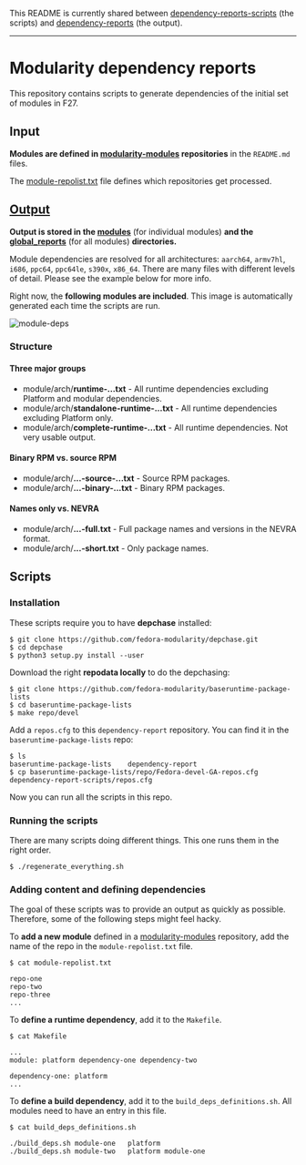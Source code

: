 This README is currently shared between [dependency-reports-scripts](https://github.com/fedora-modularity/dependency-report-scripts) (the scripts) and [dependency-reports](https://github.com/fedora-modularity/dependency-report) (the output).

---

# Modularity dependency reports

This repository contains scripts to generate dependencies of the initial set of modules in F27.

## Input

**Modules are defined in [modularity-modules](https://github.com/modularity-modules) repositories** in the `README.md` files. 

The [module-repolist.txt](module-repolist.txt) file defines which repositories get processed.

## [Output](global_reports/README.md)

**Output is stored in the [modules](modules)** (for individual modules) **and the [global_reports](global_reports)** (for all modules) **directories.**

Module dependencies are resolved for all architectures: `aarch64`, `armv7hl`, `i686`, `ppc64`, `ppc64le`, `s390x`, `x86_64`. There are many files with different levels of detail. Please see the example below for more info.

Right now, the **following modules are included**. This image is automatically generated each time the scripts are run.

![module-deps](img/module-deps.png)

### Structure

#### Three major groups

* module/arch/**runtime-...txt** - All runtime dependencies excluding Platform and modular dependencies.
* module/arch/**standalone-runtime-...txt** - All runtime dependencies excluding Platform only.
* module/arch/**complete-runtime-...txt** - All runtime dependencies. Not very usable output.

#### Binary RPM vs. source RPM

* module/arch/**...-source-...txt** - Source RPM packages.
* module/arch/**...-binary-...txt** - Binary RPM packages.

#### Names only vs. NEVRA

* module/arch/**...-full.txt** - Full package names and versions in the NEVRA format.
* module/arch/**...-short.txt** - Only package names.

## Scripts

### Installation 

These scripts require you to have **depchase** installed:

```
$ git clone https://github.com/fedora-modularity/depchase.git
$ cd depchase
$ python3 setup.py install --user
```

Download the right **repodata locally** to do the depchasing:

```
$ git clone https://github.com/fedora-modularity/baseruntime-package-lists
$ cd baseruntime-package-lists
$ make repo/devel
```

Add a `repos.cfg` to this `dependency-report` repository. You can find it in the `baseruntime-package-lists` repo:

```
$ ls 
baseruntime-package-lists    dependency-report
$ cp baseruntime-package-lists/repo/Fedora-devel-GA-repos.cfg dependency-report-scripts/repos.cfg
```

Now you can run all the scripts in this repo.

### Running the scripts

There are many scripts doing different things. This one runs them in the right order.

```
$ ./regenerate_everything.sh
```

### Adding content and defining dependencies

The goal of these scripts was to provide an output as quickly as possible. Therefore, some of the following steps might feel hacky.

To **add a new module** defined in a [modularity-modules](https://github.com/modularity-modules) repository, add the name of the repo in the `module-repolist.txt` file.

```
$ cat module-repolist.txt

repo-one
repo-two
repo-three
...
```

To **define a runtime dependency**, add it to the `Makefile`.

```
$ cat Makefile

...
module: platform dependency-one dependency-two

dependency-one: platform
...
```

To **define a build dependency**, add it to the `build_deps_definitions.sh`. All modules need to have an entry in this file.

```
$ cat build_deps_definitions.sh

./build_deps.sh module-one   platform
./build_deps.sh module-two   platform module-one
```
